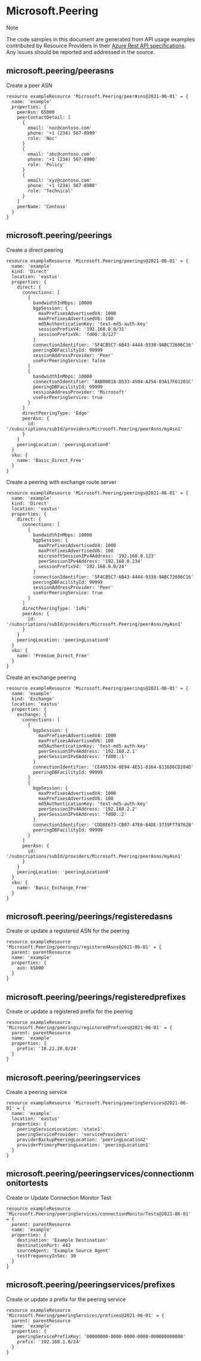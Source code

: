 # Microsoft.Peering
  
> [!NOTE]
> The code samples in this document are generated from API usage examples contributed by Resource Providers in their [Azure Rest API specifications](https://github.com/Azure/azure-rest-api-specs). Any issues should be reported and addressed in the source.


## microsoft.peering/peerasns

Create a peer ASN
```bicep
resource exampleResource 'Microsoft.Peering/peerAsns@2021-06-01' = {
  name: 'example'
  properties: {
    peerAsn: 65000
    peerContactDetail: [
      {
        email: 'noc@contoso.com'
        phone: '+1 (234) 567-8999'
        role: 'Noc'
      }
      {
        email: 'abc@contoso.com'
        phone: '+1 (234) 567-8900'
        role: 'Policy'
      }
      {
        email: 'xyz@contoso.com'
        phone: '+1 (234) 567-8900'
        role: 'Technical'
      }
    ]
    peerName: 'Contoso'
  }
}
```

## microsoft.peering/peerings

Create a direct peering
```bicep
resource exampleResource 'Microsoft.Peering/peerings@2021-06-01' = {
  name: 'example'
  kind: 'Direct'
  location: 'eastus'
  properties: {
    direct: {
      connections: [
        {
          bandwidthInMbps: 10000
          bgpSession: {
            maxPrefixesAdvertisedV4: 1000
            maxPrefixesAdvertisedV6: 100
            md5AuthenticationKey: 'test-md5-auth-key'
            sessionPrefixV4: '192.168.0.0/31'
            sessionPrefixV6: 'fd00::0/127'
          }
          connectionIdentifier: '5F4CB5C7-6B43-4444-9338-9ABC72606C16'
          peeringDBFacilityId: 99999
          sessionAddressProvider: 'Peer'
          useForPeeringService: false
        }
        {
          bandwidthInMbps: 10000
          connectionIdentifier: '8AB00818-D533-4504-A25A-03A17F61201C'
          peeringDBFacilityId: 99999
          sessionAddressProvider: 'Microsoft'
          useForPeeringService: true
        }
      ]
      directPeeringType: 'Edge'
      peerAsn: {
        id: '/subscriptions/subId/providers/Microsoft.Peering/peerAsns/myAsn1'
      }
    }
    peeringLocation: 'peeringLocation0'
  }
  sku: {
    name: 'Basic_Direct_Free'
  }
}
```

Create a peering with exchange route server
```bicep
resource exampleResource 'Microsoft.Peering/peerings@2021-06-01' = {
  name: 'example'
  kind: 'Direct'
  location: 'eastus'
  properties: {
    direct: {
      connections: [
        {
          bandwidthInMbps: 10000
          bgpSession: {
            maxPrefixesAdvertisedV4: 1000
            maxPrefixesAdvertisedV6: 100
            microsoftSessionIPv4Address: '192.168.0.123'
            peerSessionIPv4Address: '192.168.0.234'
            sessionPrefixV4: '192.168.0.0/24'
          }
          connectionIdentifier: '5F4CB5C7-6B43-4444-9338-9ABC72606C16'
          peeringDBFacilityId: 99999
          sessionAddressProvider: 'Peer'
          useForPeeringService: true
        }
      ]
      directPeeringType: 'IxRs'
      peerAsn: {
        id: '/subscriptions/subId/providers/Microsoft.Peering/peerAsns/myAsn1'
      }
    }
    peeringLocation: 'peeringLocation0'
  }
  sku: {
    name: 'Premium_Direct_Free'
  }
}
```

Create an exchange peering
```bicep
resource exampleResource 'Microsoft.Peering/peerings@2021-06-01' = {
  name: 'example'
  kind: 'Exchange'
  location: 'eastus'
  properties: {
    exchange: {
      connections: [
        {
          bgpSession: {
            maxPrefixesAdvertisedV4: 1000
            maxPrefixesAdvertisedV6: 100
            md5AuthenticationKey: 'test-md5-auth-key'
            peerSessionIPv4Address: '192.168.2.1'
            peerSessionIPv6Address: 'fd00::1'
          }
          connectionIdentifier: 'CE495334-0E94-4E51-8164-8116D6CD284D'
          peeringDBFacilityId: 99999
        }
        {
          bgpSession: {
            maxPrefixesAdvertisedV4: 1000
            maxPrefixesAdvertisedV6: 100
            md5AuthenticationKey: 'test-md5-auth-key'
            peerSessionIPv4Address: '192.168.2.2'
            peerSessionIPv6Address: 'fd00::2'
          }
          connectionIdentifier: 'CDD8E673-CB07-47E6-84DE-3739F778762B'
          peeringDBFacilityId: 99999
        }
      ]
      peerAsn: {
        id: '/subscriptions/subId/providers/Microsoft.Peering/peerAsns/myAsn1'
      }
    }
    peeringLocation: 'peeringLocation0'
  }
  sku: {
    name: 'Basic_Exchange_Free'
  }
}
```

## microsoft.peering/peerings/registeredasns

Create or update a registered ASN for the peering
```bicep
resource exampleResource 'Microsoft.Peering/peerings/registeredAsns@2021-06-01' = {
  parent: parentResource 
  name: 'example'
  properties: {
    asn: 65000
  }
}
```

## microsoft.peering/peerings/registeredprefixes

Create or update a registered prefix for the peering
```bicep
resource exampleResource 'Microsoft.Peering/peerings/registeredPrefixes@2021-06-01' = {
  parent: parentResource 
  name: 'example'
  properties: {
    prefix: '10.22.20.0/24'
  }
}
```

## microsoft.peering/peeringservices

Create a  peering service
```bicep
resource exampleResource 'Microsoft.Peering/peeringServices@2021-06-01' = {
  name: 'example'
  location: 'eastus'
  properties: {
    peeringServiceLocation: 'state1'
    peeringServiceProvider: 'serviceProvider1'
    providerBackupPeeringLocation: 'peeringLocation2'
    providerPrimaryPeeringLocation: 'peeringLocation1'
  }
}
```

## microsoft.peering/peeringservices/connectionmonitortests

Create or Update Connection Monitor Test
```bicep
resource exampleResource 'Microsoft.Peering/peeringServices/connectionMonitorTests@2021-06-01' = {
  parent: parentResource 
  name: 'example'
  properties: {
    destination: 'Example Destination'
    destinationPort: 443
    sourceAgent: 'Example Source Agent'
    testFrequencyInSec: 30
  }
}
```

## microsoft.peering/peeringservices/prefixes

Create or update a prefix for the peering service
```bicep
resource exampleResource 'Microsoft.Peering/peeringServices/prefixes@2021-06-01' = {
  parent: parentResource 
  name: 'example'
  properties: {
    peeringServicePrefixKey: '00000000-0000-0000-0000-000000000000'
    prefix: '192.168.1.0/24'
  }
}
```
